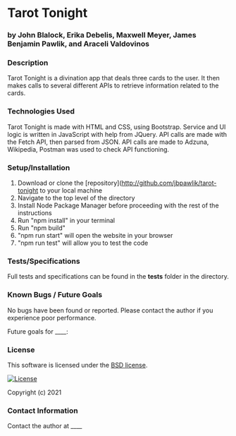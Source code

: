 # __Tarot Tonight__
### by John Blalock, Erika Debelis, Maxwell Meyer, James Benjamin Pawlik, and Araceli Valdovinos


### __Description__
Tarot Tonight is a divination app that deals three cards to the user. It then makes calls to several different APIs to retrieve information related to the cards.


### __Technologies Used__
Tarot Tonight is made with HTML and CSS, using Bootstrap. Service and UI logic is written in JavaScript with help from JQuery. API calls are made with the Fetch API, then parsed from JSON. API calls are made to Adzuna, Wikipedia,   Postman was used to check API functioning.

### __Setup/Installation__
1. Download or clone the [repository](http://github.com/jbpawlik/tarot-tonight to your local machine
2. Navigate to the top level of the directory
3. Install Node Package Manager before proceeding with the rest of the instructions
4. Run "npm install" in your terminal
5. Run "npm build"
6. "npm run start" will open the website in your browser
7. "npm run test" will allow you to test the code

### __Tests/Specifications__
Full tests and specifications can be found in the __tests__ folder in the directory.

### __Known Bugs / Future Goals__
No bugs have been found or reported. Please contact the author if you experience poor performance.

Future goals for ____:


### __License__
This software is licensed under the [BSD license](license.txt).

[![License](https://img.shields.io/badge/License-BSD%202--Clause-orange.svg)](https://opensource.org/licenses/BSD-2-Clause)

Copyright (c) 2021 

### __Contact Information__
Contact the author at ____
